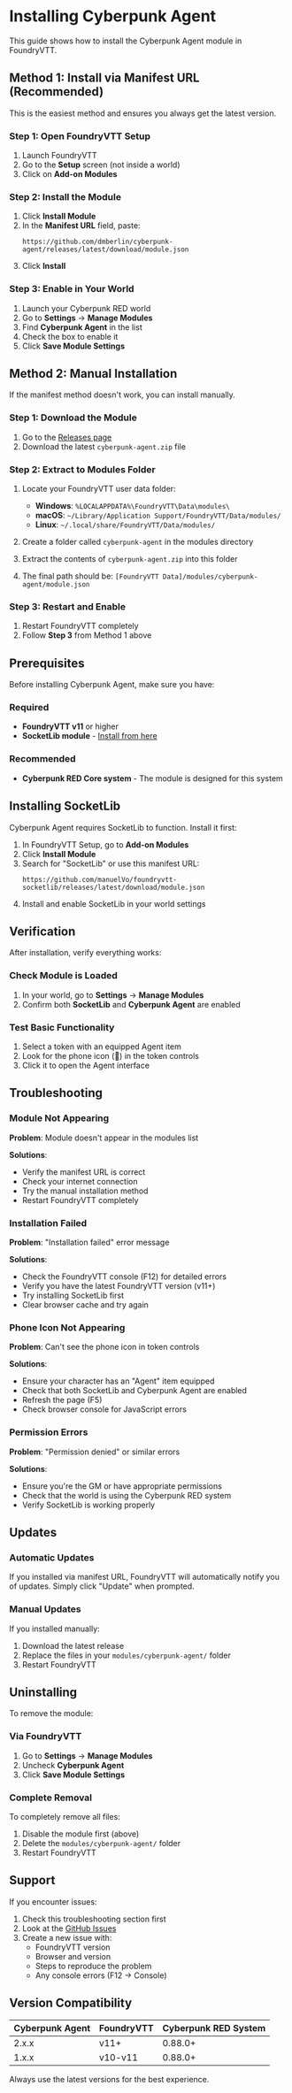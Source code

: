 # Installing Cyberpunk Agent

This guide shows how to install the Cyberpunk Agent module in FoundryVTT.

## Method 1: Install via Manifest URL (Recommended)

This is the easiest method and ensures you always get the latest version.

### Step 1: Open FoundryVTT Setup

1. Launch FoundryVTT
2. Go to the **Setup** screen (not inside a world)
3. Click on **Add-on Modules**

### Step 2: Install the Module

1. Click **Install Module**
2. In the **Manifest URL** field, paste:
   ```
   https://github.com/dmberlin/cyberpunk-agent/releases/latest/download/module.json
   ```
3. Click **Install**

### Step 3: Enable in Your World

1. Launch your Cyberpunk RED world
2. Go to **Settings** → **Manage Modules**
3. Find **Cyberpunk Agent** in the list
4. Check the box to enable it
5. Click **Save Module Settings**

## Method 2: Manual Installation

If the manifest method doesn't work, you can install manually.

### Step 1: Download the Module

1. Go to the [Releases page](https://github.com/dmberlin/cyberpunk-agent/releases)
2. Download the latest `cyberpunk-agent.zip` file

### Step 2: Extract to Modules Folder

1. Locate your FoundryVTT user data folder:
   - **Windows**: `%LOCALAPPDATA%\FoundryVTT\Data\modules\`
   - **macOS**: `~/Library/Application Support/FoundryVTT/Data/modules/`
   - **Linux**: `~/.local/share/FoundryVTT/Data/modules/`

2. Create a folder called `cyberpunk-agent` in the modules directory
3. Extract the contents of `cyberpunk-agent.zip` into this folder
4. The final path should be: `[FoundryVTT Data]/modules/cyberpunk-agent/module.json`

### Step 3: Restart and Enable

1. Restart FoundryVTT completely
2. Follow **Step 3** from Method 1 above

## Prerequisites

Before installing Cyberpunk Agent, make sure you have:

### Required
- **FoundryVTT v11** or higher
- **SocketLib module** - [Install from here](https://foundryvtt.com/packages/socketlib)

### Recommended
- **Cyberpunk RED Core system** - The module is designed for this system

## Installing SocketLib

Cyberpunk Agent requires SocketLib to function. Install it first:

1. In FoundryVTT Setup, go to **Add-on Modules**
2. Click **Install Module**
3. Search for "SocketLib" or use this manifest URL:
   ```
   https://github.com/manuelVo/foundryvtt-socketlib/releases/latest/download/module.json
   ```
4. Install and enable SocketLib in your world settings

## Verification

After installation, verify everything works:

### Check Module is Loaded
1. In your world, go to **Settings** → **Manage Modules**
2. Confirm both **SocketLib** and **Cyberpunk Agent** are enabled

### Test Basic Functionality
1. Select a token with an equipped Agent item
2. Look for the phone icon (📱) in the token controls
3. Click it to open the Agent interface

## Troubleshooting

### Module Not Appearing

**Problem**: Module doesn't appear in the modules list

**Solutions**:
- Verify the manifest URL is correct
- Check your internet connection
- Try the manual installation method
- Restart FoundryVTT completely

### Installation Failed

**Problem**: "Installation failed" error message

**Solutions**:
- Check the FoundryVTT console (F12) for detailed errors
- Verify you have the latest FoundryVTT version (v11+)
- Try installing SocketLib first
- Clear browser cache and try again

### Phone Icon Not Appearing

**Problem**: Can't see the phone icon in token controls

**Solutions**:
- Ensure your character has an "Agent" item equipped
- Check that both SocketLib and Cyberpunk Agent are enabled
- Refresh the page (F5)
- Check browser console for JavaScript errors

### Permission Errors

**Problem**: "Permission denied" or similar errors

**Solutions**:
- Ensure you're the GM or have appropriate permissions
- Check that the world is using the Cyberpunk RED system
- Verify SocketLib is working properly

## Updates

### Automatic Updates
If you installed via manifest URL, FoundryVTT will automatically notify you of updates. Simply click "Update" when prompted.

### Manual Updates
If you installed manually:
1. Download the latest release
2. Replace the files in your `modules/cyberpunk-agent/` folder
3. Restart FoundryVTT

## Uninstalling

To remove the module:

### Via FoundryVTT
1. Go to **Settings** → **Manage Modules**
2. Uncheck **Cyberpunk Agent**
3. Click **Save Module Settings**

### Complete Removal
To completely remove all files:
1. Disable the module first (above)
2. Delete the `modules/cyberpunk-agent/` folder
3. Restart FoundryVTT

## Support

If you encounter issues:

1. Check this troubleshooting section first
2. Look at the [GitHub Issues](https://github.com/dmberlin/cyberpunk-agent/issues)
3. Create a new issue with:
   - FoundryVTT version
   - Browser and version
   - Steps to reproduce the problem
   - Any console errors (F12 → Console)

## Version Compatibility

| Cyberpunk Agent | FoundryVTT | Cyberpunk RED System |
|----------------|------------|---------------------|
| 2.x.x          | v11+       | 0.88.0+            |
| 1.x.x          | v10-v11    | 0.88.0+            |

Always use the latest versions for the best experience.
